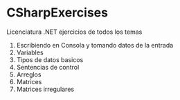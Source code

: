 # CSharpExercises
Licenciatura .NET ejercicios de todos los temas

1. Escribiendo en Consola y tomando datos de la entrada
2. Variables
3. Tipos de datos basicos
4. Sentencias de control
5. Arreglos
6. Matrices
7. Matrices irregulares
